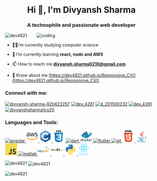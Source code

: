 <h1 align="center">Hi 👋, I'm Divyansh Sharma</h1>
<h3 align="center">A technophile and passionate web developer</h3>

<img align ="right" alt="coding" width="400" src="https://media4.giphy.com/media/v1.Y2lkPTc5MGI3NjExYjRkYzg3MGI1MzBhNWVjYTA0MzY2OWYzMDFkMzZkZmQzNGZmMDJiOCZjdD1n/ZVik7pBtu9dNS/giphy.gif">
<p align="left"> <img src="https://komarev.com/ghpvc/?username=dev4821&label=Profile%20views&color=0e75b6&style=flat" alt="dev4821" /> </p>

- 👨‍🎓i’m currently studying computer science
 
- 🌱 I’m currently learning **react, node and AWS**

- 📫 How to reach me **divyansh.sharma0210@gmail.com**

- 📄 Know about me [https://dev4821.github.io/Responsive_CV/](https://dev4821.github.io/Responsive_CV/)

<h3 align="left">Connect with me:</h3>
<p align="left">
<a href="https://linkedin.com/in/divyansh-sharma-82b822257" target="blank"><img align="center" src="https://raw.githubusercontent.com/rahuldkjain/github-profile-readme-generator/master/src/images/icons/Social/linked-in-alt.svg" alt="divyansh-sharma-82b822257" height="30" width="40" /></a>
<a href="https://www.codechef.com/users/dev_4281" target="blank"><img align="center" src="https://cdn.jsdelivr.net/npm/simple-icons@3.1.0/icons/codechef.svg" alt="dev_4281" height="30" width="40" /></a>
<a href="https://www.hackerrank.com/d_201500232" target="blank"><img align="center" src="https://raw.githubusercontent.com/rahuldkjain/github-profile-readme-generator/master/src/images/icons/Social/hackerrank.svg" alt="d_201500232" height="30" width="40" /></a>
<a href="https://www.leetcode.com/dev_4281" target="blank"><img align="center" src="https://raw.githubusercontent.com/rahuldkjain/github-profile-readme-generator/master/src/images/icons/Social/leet-code.svg" alt="dev_4281" height="30" width="40" /></a>
<a href="https://auth.geeksforgeeks.org/user/divyanshsharma1cs20" target="blank"><img align="center" src="https://raw.githubusercontent.com/rahuldkjain/github-profile-readme-generator/master/src/images/icons/Social/geeks-for-geeks.svg" alt="divyanshsharma1cs20" height="30" width="40" /></a>
</p>

<h3 align="left">Languages and Tools:</h3>
<p align="left"> <a href="https://angular.io" target="_blank" rel="noreferrer"> <img src="https://angular.io/assets/images/logos/angular/angular.svg" alt="angular" width="40" height="40"/> </a> <a href="https://aws.amazon.com" target="_blank" rel="noreferrer"> <img src="https://raw.githubusercontent.com/devicons/devicon/master/icons/amazonwebservices/amazonwebservices-original-wordmark.svg" alt="aws" width="40" height="40"/> </a> <a href="https://www.cprogramming.com/" target="_blank" rel="noreferrer"> <img src="https://raw.githubusercontent.com/devicons/devicon/master/icons/c/c-original.svg" alt="c" width="40" height="40"/> </a> <a href="https://www.w3schools.com/css/" target="_blank" rel="noreferrer"> <img src="https://raw.githubusercontent.com/devicons/devicon/master/icons/css3/css3-original-wordmark.svg" alt="css3" width="40" height="40"/> </a> <a href="https://dart.dev" target="_blank" rel="noreferrer"> <img src="https://www.vectorlogo.zone/logos/dartlang/dartlang-icon.svg" alt="dart" width="40" height="40"/> </a> <a href="https://www.docker.com/" target="_blank" rel="noreferrer"> <img src="https://raw.githubusercontent.com/devicons/devicon/master/icons/docker/docker-original-wordmark.svg" alt="docker" width="40" height="40"/> </a> <a href="https://flutter.dev" target="_blank" rel="noreferrer"> <img src="https://www.vectorlogo.zone/logos/flutterio/flutterio-icon.svg" alt="flutter" width="40" height="40"/> </a> <a href="https://git-scm.com/" target="_blank" rel="noreferrer"> <img src="https://www.vectorlogo.zone/logos/git-scm/git-scm-icon.svg" alt="git" width="40" height="40"/> </a> <a href="https://www.w3.org/html/" target="_blank" rel="noreferrer"> <img src="https://raw.githubusercontent.com/devicons/devicon/master/icons/html5/html5-original-wordmark.svg" alt="html5" width="40" height="40"/> </a> <a href="https://www.java.com" target="_blank" rel="noreferrer"> <img src="https://raw.githubusercontent.com/devicons/devicon/master/icons/java/java-original.svg" alt="java" width="40" height="40"/> </a> <a href="https://developer.mozilla.org/en-US/docs/Web/JavaScript" target="_blank" rel="noreferrer"> <img src="https://raw.githubusercontent.com/devicons/devicon/master/icons/javascript/javascript-original.svg" alt="javascript" width="40" height="40"/> </a> <a href="https://www.mathworks.com/" target="_blank" rel="noreferrer"> <img src="https://upload.wikimedia.org/wikipedia/commons/2/21/Matlab_Logo.png" alt="matlab" width="40" height="40"/> </a> <a href="https://www.mysql.com/" target="_blank" rel="noreferrer"> <img src="https://raw.githubusercontent.com/devicons/devicon/master/icons/mysql/mysql-original-wordmark.svg" alt="mysql" width="40" height="40"/> </a> <a href="https://nodejs.org" target="_blank" rel="noreferrer"> <img src="https://raw.githubusercontent.com/devicons/devicon/master/icons/nodejs/nodejs-original-wordmark.svg" alt="nodejs" width="40" height="40"/> </a> <a href="https://www.python.org" target="_blank" rel="noreferrer"> <img src="https://raw.githubusercontent.com/devicons/devicon/master/icons/python/python-original.svg" alt="python" width="40" height="40"/> </a> <a href="https://reactjs.org/" target="_blank" rel="noreferrer"> <img src="https://raw.githubusercontent.com/devicons/devicon/master/icons/react/react-original-wordmark.svg" alt="react" width="40" height="40"/> </a> </p>

<p><img align="left" src="https://github-readme-stats.vercel.app/api/top-langs?username=dev4821&show_icons=true&locale=en&layout=compact" alt="dev4821" /></p>

<p>&nbsp;<img align="center" src="https://github-readme-stats.vercel.app/api?username=dev4821&show_icons=true&locale=en" alt="dev4821" /></p>

<p><img align="center" src="https://github-readme-streak-stats.herokuapp.com/?user=dev4821&" alt="dev4821" /></p>
